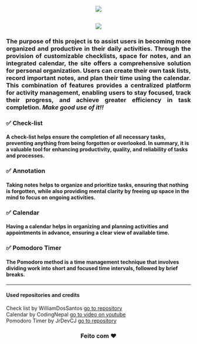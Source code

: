 <div align="center">
<img src="https://github.com/Carolina-cvm/Be_Organized/assets/55239200/15212086-2e42-475b-bf61-2ec5161daa3c">
</div>
<br>
<p align="center"><a href="https://carolina-cvm.github.io/Be_Organized/" target="_blank"><img src="https://img.shields.io/badge/GitHub%20Pages-222222?style=for-the-badge&logo=GitHub%20Pages&logoColor=white"/></a></p>
<div align="justify">
<h3>The purpose of this project is to assist users in becoming more organized and productive in their daily activities. Through the provision of customizable checklists, space for notes, and an integrated calendar, the site offers a comprehensive solution for personal organization. Users can create their own task lists, record important notes, and plan their time using the calendar. This combination of features provides a centralized platform for activity management, enabling users to stay focused, track their progress, and achieve greater efficiency in task completion. <i> Make good use of it!!</i></h3>
</div>

<h3>✅ Check-list</h3>
<h4>A check-list helps ensure the completion of all necessary tasks, preventing anything from being forgotten or overlooked. In summary, it is a valuable tool for enhancing productivity, quality, and reliability of tasks and processes.</h4>

<h3>✅ Annotation</h3>
<h4>Taking notes helps to organize and prioritize tasks, ensuring that nothing is forgotten, while also providing mental clarity by freeing up space in the mind to focus on ongoing activities.</h4>
<h3>✅ Calendar</h3>
<h4>Having a calendar helps in organizing and planning activities and appointments in advance, ensuring a clear view of available time.</h4>
<h3>✅ Pomodoro Timer</h3>
<h4>The Pomodoro method is a time management technique that involves dividing work into short and focused time intervals, followed by brief breaks. </h4>
<hr>
<h4>Used repositories and credits</h4>

Check list by WilliamDosSantos [go to repository](https://github.com/WilliamDosSantos/To-Do-List) <br>
Calendar by CodingNepal [go to video on youtube](https://www.youtube.com/watch?v=Z1BGAivZRlE&t=217s) <br>
Pomodoro Timer by JrDevCJ [go to repository](https://github.com/JrDevCJ/javascript-tutorial/tree/main/pomodoro-app)


<h3 align="center">Feito com ❤️ </h3>
